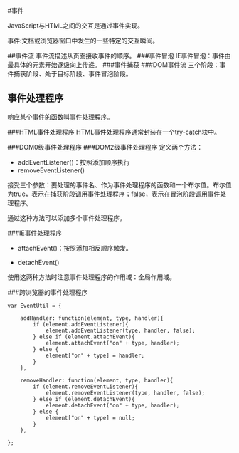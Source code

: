 #事件

JavaScript与HTML之间的交互是通过事件实现。

事件:文档或浏览器窗口中发生的一些特定的交互瞬间。

##事件流
事件流描述从页面接收事件的顺序。
###事件冒泡
IE事件冒泡：事件由最具体的元素开始逐级向上传递。
###事件捕获
###DOM事件流
三个阶段：事件捕获阶段、处于目标阶段、事件冒泡阶段。

## 事件处理程序

响应某个事件的函数叫事件处理程序。

###HTML事件处理程序
HTML事件处理程序通常封装在一个try-catch块中。

###DOM0级事件处理程序
###DOM2级事件处理程序
定义两个方法：
+ addEventListener()：按照添加顺序执行
+ removeEventListener()

接受三个参数：要处理的事件名、作为事件处理程序的函数和一个布尔值。布尔值为true，表示在捕获阶段调用事件处理程序；false，表示在冒泡阶段调用事件处理程序。

通过这种方法可以添加多个事件处理程序。

###IE事件处理程序
+ attachEvent()：按照添加相反顺序触发。

+ detachEvent()

使用这两种方法时注意事件处理程序的作用域：全局作用域。

###跨浏览器的事件处理程序

```
var EventUtil = {

    addHandler: function(element, type, handler){
        if (element.addEventListener){
            element.addEventListener(type, handler, false);
        } else if (element.attachEvent){
            element.attachEvent("on" + type, handler);
        } else {
            element["on" + type] = handler;
        }
    },
      
    removeHandler: function(element, type, handler){
        if (element.removeEventListener){
            element.removeEventListener(type, handler, false);
        } else if (element.detachEvent){
            element.detachEvent("on" + type, handler);
        } else {
            element["on" + type] = null;
        }
    },
 
};
```
